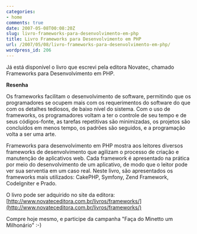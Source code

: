 ```yaml
---
categories:
- home
comments: true
date: 2007-05-08T00:08:20Z
slug: livro-frameworks-para-desenvolvimento-em-php
title: Livro Frameworks para Desenvolvimento em PHP
url: /2007/05/08/livro-frameworks-para-desenvolvimento-em-php/
wordpress_id: 206
---
```


Já está disponível o livro que escrevi pela editora Novatec, chamado Frameworks para Desenvolvimento em PHP.

**Resenha**

Os frameworks facilitam o desenvolvimento de software, permitindo que os programadores se ocupem mais com os requerimentos do software do que com os detalhes tediosos, de baixo nível do sistema. Com o uso de frameworks, os programadores voltam a ter o controle de seu tempo e de seus códigos-fonte, as tarefas repetitivas são minimizadas, os projetos são concluídos em menos tempo, os padrões são seguidos, e a programação volta a ser uma arte.

Frameworks para desenvolvimento em PHP mostra aos leitores diversos frameworks de desenvolvimento que agilizam o processo de criação e manutenção de aplicativos web. Cada framework é apresentado na prática por meio do desenvolvimento de um aplicativo, de modo que o leitor pode ver sua serventia em um caso real. Neste livro, são apresentados os frameworks mais utilizados: CakePHP, Symfony, Zend Framework, CodeIgniter e Prado.

O livro pode ser adquirido no site da editora: [http://www.novateceditora.com.br/livros/frameworks/](http://www.novateceditora.com.br/livros/frameworks/)

Compre hoje mesmo, e participe da campanha "Faça do Minetto um Milhonário" :-)
